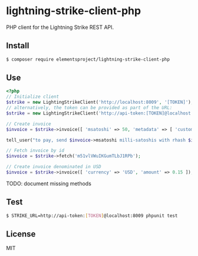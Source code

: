 # lightning-strike-client-php

PHP client for the Lightning Strike REST API.

## Install

```bash
$ composer require elementsproject/lightning-strike-client-php
```

## Use

```php
<?php
// Initialize client
$strike = new LightingStrikeClient('http://localhost:8009', '[TOKEN]');
// alternatively, the token can be provided as part of the URL:
$strike = new LightingStrikeClient('http://api-token:[TOKEN]@localhost:8009');

// Create invoice
$invoice = $strike->invoice([ 'msatoshi' => 50, 'metadata' => [ 'customer' => 'Satoshi', 'products' => [ 'potato', 'chips' ] ] ]);

tell_user("to pay, send $invoice->msatoshi milli-satoshis with rhash $invoice->rhash, or copy the BOLT11 payment request: $invoice->payreq");

// Fetch invoice by id
$invoice = $strike->fetch('m51vlVWuIKGumTLbJ1RPb');

// Create invoice denominated in USD
$invoice = $strike->invoice([ 'currency' => 'USD', 'amount' => 0.15 ]);
```

TODO: document missing methods

## Test

```bash
$ STRIKE_URL=http://api-token:[TOKEN]@localhost:8009 phpunit test
```

## License
MIT
